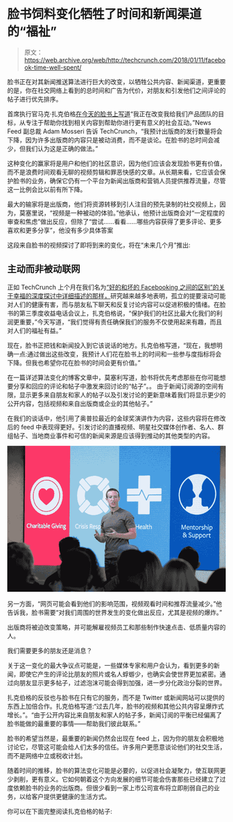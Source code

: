 # 脸书饲料变化牺牲了时间和新闻渠道的“福祉”

> 原文：<https://web.archive.org/web/http://techcrunch.com/2018/01/11/facebook-time-well-spent/>

脸书正在对其新闻推送算法进行巨大的改变，以牺牲公共内容、新闻渠道，更重要的是，你在社交网络上看到的总时间和广告为代价，对朋友和引发他们之间评论的帖子进行优先排序。

首席执行官马克·扎克伯格[在今天的脸书上写道](https://web.archive.org/web/20230404132716/https://www.facebook.com/zuck/posts/10104413015393571?pnref=story)“我正在改变我给我们产品团队的目标，从专注于帮助你找到相关内容到帮助你进行更有意义的社会互动。”News Feed 副总裁 Adam Mosseri 告诉 TechCrunch，“我预计出版商的发行数量将会下降，因为许多出版商的内容只是被动消费，而不是谈论。在脸书的总时间会减少，但我们认为这是正确的做法。”

这种变化的赢家将是用户和他们的社区意识，因为他们应该会发现脸书更有价值，而不是浪费时间观看无聊的视频剪辑和罪恶快感的文章。从长期来看，它应该会保护脸书的业务，确保它仍有一个平台为新闻出版商和营销人员提供推荐流量，尽管这一比例会比以前有所下降。

最大的输家将是出版商，他们将资源转移到引人注目的预先录制的社交视频上，因为，莫塞里说，“视频是一种被动的体验。”他承认，他预计出版商会对“一定程度的审查和焦虑”做出反应，但除了“尝试……看看……哪些内容获得了更多评论、更多喜欢和更多分享”，他没有多少具体答案

这段来自脸书的视频探讨了即将到来的变化，将在“未来几个月”推出:

## 主动而非被动联网

正如 TechCrunch 上个月在我们名为[“好的和坏的 Facebooking 之间的区别”的关于幸福的深度探讨中详细描述的那样，](https://web.archive.org/web/20230404132716/https://techcrunch.com/2017/12/14/active-vs-passive-social-media/)研究越来越多地表明，孤立的提要滚动可能对人们的健康有害，而与朋友私下聊天和反复讨论内容可以促进积极的情绪。在脸书的第三季度收益电话会议上，扎克伯格说，“保护我们的社区比最大化我们的利润更重要，”今天写道，“我们觉得有责任确保我们的服务不仅使用起来有趣，而且对人们的福祉有益。”

现在，脸书正把钱和新闻投入到它该说话的地方。扎克伯格写道，“现在，我想明确一点:通过做出这些改变，我预计人们花在脸书上的时间和一些参与度指标将会下降。但我也希望你花在脸书的时间会更有价值。”

在一篇详述算法变化的博客文章中，莫塞利写道，脸书将优先考虑那些在你可能想要分享和回应的评论和帖子中激发来回讨论的“帖子”。。 由于新闻订阅源的空间有限，显示更多来自朋友和家人的帖子以及引发讨论的更新意味着我们将显示更少的公开内容，包括视频和来自出版商或企业的其他帖子。”

在我们的谈话中，他引用了奥普拉最近的金球奖演讲作为内容，这些内容将在修改后的 feed 中表现得更好。引发讨论的直播视频、明星社交媒体创作者、名人、群组帖子、当地商业事件和可信的新闻来源是应该得到推动的其他类型的内容。

![](img/ea7872138af22a9077e2f28cba734421.png)

另一方面，“网页可能会看到他们的影响范围，视频观看时间和推荐流量减少。”他告诉我，脸书需要“对我们周围的世界发生的变化做出反应，尤其是视频的爆炸。”

出版商将被迫改变策略，并可能解雇视频员工和那些制作快速点击、低质量内容的人。

我们需要更多的朋友还是消息？

关于这一变化的最大争议点可能是，一些媒体专家和用户会认为，看到更多的新闻，即使它产生的评论比朋友的照片或名人蜉蝣少，也确实会使世界更加紧密。通过向朋友显示更多帖子，过滤泡沫可能会得到加强，进一步分化政治分裂的世界。

扎克伯格的反驳也与脸书在只有它的服务，而不是 Twitter 或新闻网站可以提供的东西上加倍合作。扎克伯格写道:“过去几年，脸书的视频和其他公共内容呈爆炸式增长。”。“由于公开内容比来自朋友和家人的帖子多，新闻订阅的平衡已经偏离了脸书能做的最重要的事情——帮助我们彼此联系。”

脸书的希望当然是，最重要的新闻仍然会出现在 feed 上，因为你的朋友会积极地讨论它，尽管这可能会给人们太多的信任。许多用户更愿意谈论他们的社交生活，而不是网络中立或税收计划。

随着时间的推移，脸书的算法变化可能是必要的，以促进社会凝聚力，使互联网更少剥削，更有意义。它如何朝着这个方向发展的细节可能会伤害那些已经建立了过度依赖脸书的业务的出版商。但很少看到一家上市公司宣布将立即削弱自己的业务，以给客户提供更健康的生活方式。

你可以在下面完整阅读扎克伯格的帖子: